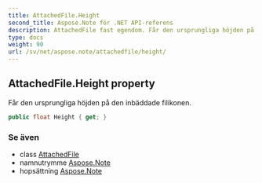 ```yaml
---
title: AttachedFile.Height
second_title: Aspose.Note för .NET API-referens
description: AttachedFile fast egendom. Får den ursprungliga höjden på den inbäddade filikonen.
type: docs
weight: 90
url: /sv/net/aspose.note/attachedfile/height/
---
```

## AttachedFile.Height property

Får den ursprungliga höjden på den inbäddade filikonen.

```csharp
public float Height { get; }
```

### Se även

* class [AttachedFile](../)
* namnutrymme [Aspose.Note](../../attachedfile/)
* hopsättning [Aspose.Note](../../../)


